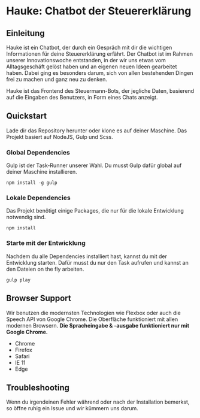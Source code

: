 # Hauke: Chatbot der Steuererklärung

## Einleitung
Hauke ist ein Chatbot, der durch ein Gespräch mit dir die wichtigen Informationen für deine Steuererklärung erfährt. Der Chatbot ist im Rahmen unserer Innovationswoche entstanden, in der wir uns etwas vom Alltagsgeschäft gelöst haben und an eigenen neuen Ideen gearbeitet haben. Dabei ging es besonders darum, sich von allen bestehenden Dingen frei zu machen und ganz neu zu denken.

Hauke ist das Frontend des Steuermann-Bots, der jegliche Daten, basierend auf die Eingaben des Benutzers, in Form eines Chats anzeigt.

## Quickstart
Lade dir das Repository herunter oder klone es auf deiner Maschine. Das Projekt basiert auf NodeJS, Gulp und Scss.

### Global Dependencies
Gulp ist der Task-Runner unserer Wahl. Du musst Gulp dafür global auf deiner Maschine installieren.

```
npm install -g gulp
```

### Lokale Dependencies
Das Projekt benötigt einige Packages, die nur für die lokale Entwicklung notwendig sind.
```
npm install
```

### Starte mit der Entwicklung
Nachdem du alle Dependencies installiert hast, kannst du mit der Entwicklung starten. Dafür musst du nur den Task aufrufen und kannst an den Dateien on the fly arbeiten.
```
gulp play
```

## Browser Support
Wir benutzen die modernsten Technologien wie Flexbox oder auch die Speech API von Google Chrome. Die Oberfläche funktioniert mit allen modernen Browsern.
**Die Spracheingabe & -ausgabe funktioniert nur mit Google Chrome.**

* Chrome
* Firefox
* Safari
* IE 11
* Edge

## Troubleshooting
Wenn du irgendeinen Fehler während oder nach der Installation bemerkst, so öffne ruhig ein Issue und wir kümmern uns darum.
